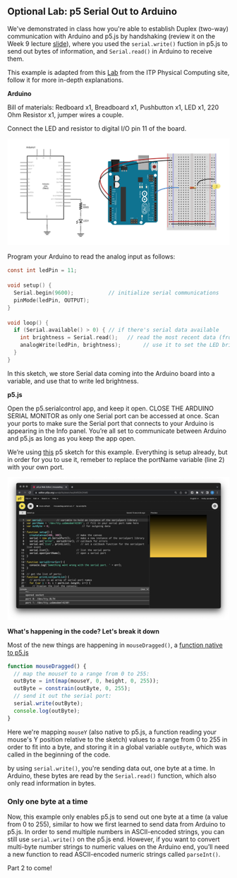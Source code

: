 ## Optional Lab: p5 Serial Out to Arduino

We've demonstrated in class how you're able to establish Duplex (two-way) communication with Arduino and p5.js by handshaking (review it on the Week 9 lecture [slide](https://docs.google.com/presentation/d/1n_S3ss0V8yoHElHRGH3fwzL3Hb48LbnF2S3iw4Vmg_E/edit#slide=id.g17dc17132de_0_82)), where you used the `serial.write()` fuction in p5.js to send out bytes of information, and `Serial.read()` in Arduino to receive them.

This example is adapted from this [Lab](https://itp.nyu.edu/physcomp/labs/labs-serial-communication/lab-serial-output-from-p5-js/) from the ITP Physical Computing site, follow it for more in-depth explanations.

**Arduino**

Bill of materials: Redboard x1, Breadboard x1, Pushbutton x1, LED x1, 220 Ohm Resistor x1, jumper wires a couple.

Connect the LED and resistor to digital I/O pin 11 of the board.

![schematic](led_schematic.png)

Program your Arduino to read the analog input as follows:

```c
const int ledPin = 11;

void setup() {
  Serial.begin(9600);           // initialize serial communications
  pinMode(ledPin, OUTPUT);
}

void loop() {
  if (Serial.available() > 0) { // if there's serial data available
    int brightness = Serial.read();   // read the most recent data (from 0 to 255), store in a variable
    analogWrite(ledPin, brightness);       // use it to set the LED brightness
  }
}
```

In this sketch, we store Serial data coming into the Arduino board into a variable, and use that to write led brightness.

**p5.js**

Open the p5.serialcontrol app, and keep it open. CLOSE THE ARDUINO SERIAL MONITOR as only one Serial port can be accessed at once. Scan your ports to make sure the Serial port that connects to your Arduino is appearing in the Info panel. You’re all set to communicate between Arduino and p5.js as long as you keep the app open.

We’re using [this](https://editor.p5js.org/sandpills/sketches/kM5DkOhM0) p5 sketch for this example. Everything is setup already, but in order for you to use it, remeber to replace the portName variable (line 2) with your own port.

![port name on line 2](mousedrag.png)

**What's happening in the code? Let's break it down**

Most of the new things are happening in `mouseDragged()`, a [function native to p5.js](https://p5js.org/reference/#/p5/mouseDragged)

```js
function mouseDragged() {
  // map the mouseY to a range from 0 to 255:
  outByte = int(map(mouseY, 0, height, 0, 255));
  outByte = constrain(outByte, 0, 255);
  // send it out the serial port:
  serial.write(outByte);
  console.log(outByte);
}
```

Here we're mapping `mouseY` (also native to p5.js, a function reading your mouse's Y position relative to the sketch) values to a range from 0 to 255 in order to fit into a byte, and storing it in a global variable `outByte`, which was called in the beginning of the code.

by using `serial.write()`, you're sending data out, one byte at a time. In Arduino, these bytes are read by the `Serial.read()` function, which also only read information in bytes.

### Only one byte at a time

Now, this example only enables p5.js to send out one byte at a time (a value from 0 to 255), similar to how we first learned to send data from Arduino to p5.js. In order to send multiple numbers in ASCII-encoded strings, you can still use `serial.write()` on the p5.js end. However, if you want to convert multi-byte number strings to numeric values on the Arduino end, you’ll need a new function to read ASCII-encoded numeric strings called `parseInt()`.

Part 2 to come!
